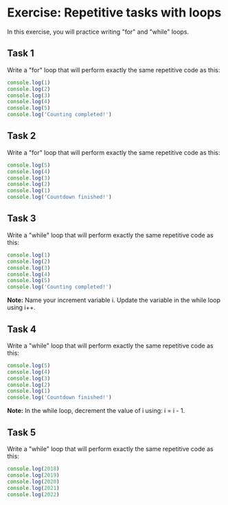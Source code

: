 # Exercise: Repetitive tasks with loops

In this exercise, you will practice writing "for" and "while" loops.

## Task 1

Write a "for" loop that will perform exactly the same repetitive code as this:
```JAVASCRIPT
console.log(1)
console.log(2)
console.log(3)
console.log(4)
console.log(5)
console.log('Counting completed!')
```

## Task 2 

Write a "for" loop that will perform exactly the same repetitive code as this:
```JAVASCRIPT
console.log(5)
console.log(4)
console.log(3)
console.log(2)
console.log(1)
console.log('Countdown finished!')
```

## Task 3

Write a "while" loop that will perform exactly the same repetitive code as this:
```JAVASCRIPT
console.log(1)
console.log(2)
console.log(3)
console.log(4)
console.log(5)
console.log('Counting completed!')
```
**Note:** Name your increment variable i. Update the variable in the while loop using i++.

## Task 4
Write a "while" loop that will perform exactly the same repetitive code as this:
```JAVASCRIPT
console.log(5)
console.log(4)
console.log(3)
console.log(2)
console.log(1)
console.log('Countdown finished!')
```
**Note:** In the while loop, decrement the value of i using: i = i - 1.

## Task 5
Write a "while" loop that will perform exactly the same repetitive code as this:
```JAVASCRIPT
console.log(2018)
console.log(2019)
console.log(2020)
console.log(2021)
console.log(2022)
```